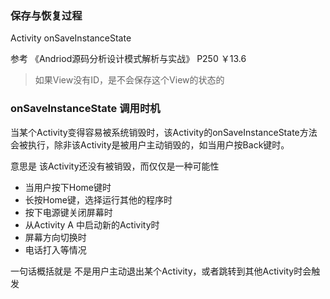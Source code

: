 ### 保存与恢复过程

Activity onSaveInstanceState

参考 《Andriod源码分析设计模式解析与实战》 P250 ￥13.6


>如果View没有ID，是不会保存这个View的状态的


### onSaveInstanceState 调用时机

当某个Activity变得容易被系统销毁时，该Activity的onSaveInstanceState方法会被执行，除非该Activity是被用户主动销毁的，如当用户按Back键时。

意思是 该Activity还没有被销毁，而仅仅是一种可能性

- 当用户按下Home键时
- 长按Home键，选择运行其他的程序时
- 按下电源键关闭屏幕时
- 从Activity A 中启动新的Activity时
- 屏幕方向切换时
- 电话打入等情况

一句话概括就是 不是用户主动退出某个Activity，或者跳转到其他Activity时会触发